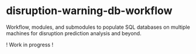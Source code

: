 # disruption-warning-db-workflow
Workflow, modules, and submodules to populate SQL databases on multiple machines for disruption prediction analysis and beyond.

! Work in progress !
